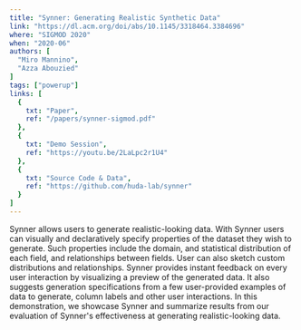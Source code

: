 ```yaml
---
title: "Synner: Generating Realistic Synthetic Data"
link: "https://dl.acm.org/doi/abs/10.1145/3318464.3384696"
where: "SIGMOD 2020"
when: "2020-06"
authors: [ 
  "Miro Mannino",
  "Azza Abouzied"
]
tags: ["powerup"]
links: [
  {
    txt: "Paper",
    ref: "/papers/synner-sigmod.pdf"
  },
  {
    txt: "Demo Session",
    ref: "https://youtu.be/2LaLpc2r1U4"
  },
  {
    txt: "Source Code & Data",
    ref: "https://github.com/huda-lab/synner"
  }
]
---
```

Synner allows users to generate realistic-looking data. With Synner users can visually and declaratively specify properties of the dataset they wish to generate. Such properties include the domain, and statistical distribution of each field, and relationships between fields. User can also sketch custom distributions and relationships. Synner provides instant feedback on every user interaction by visualizing a preview of the generated data. It also suggests generation specifications from a few user-provided examples of data to generate, column labels and other user interactions. In this demonstration, we showcase Synner and summarize results from our evaluation of Synner's effectiveness at generating realistic-looking data.
